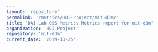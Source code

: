 ```yaml
---
layout: 'repository'
permalink: '/metrics/HDI-Project/mit-d3m/'
title: 'DAI Lab OSS Metrics Metrics report for mit-d3m'
organization: 'HDI-Project'
repository: 'mit-d3m'
current_date: '2019-10-25'
---
```

